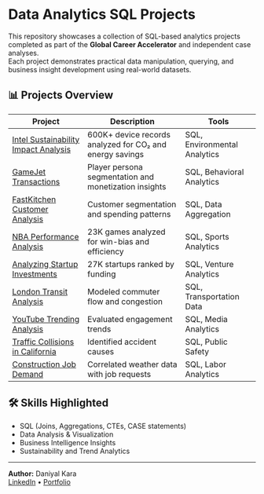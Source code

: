 # Data Analytics SQL Projects

This repository showcases a collection of SQL-based analytics projects completed as part of the **Global Career Accelerator** and independent case analyses.  
Each project demonstrates practical data manipulation, querying, and business insight development using real-world datasets.

## 📊 Projects Overview

| Project | Description | Tools |
|----------|--------------|-------|
| [Intel Sustainability Impact Analysis](./Intel-Sustainability-Impact-Analysis) | 600K+ device records analyzed for CO₂ and energy savings | SQL, Environmental Analytics |
| [GameJet Transactions](./GameJet-Transactions) | Player persona segmentation and monetization insights | SQL, Behavioral Analytics |
| [FastKitchen Customer Analysis](./FastKitchen-Customer-Analysis) | Customer segmentation and spending patterns | SQL, Data Aggregation |
| [NBA Performance Analysis](./NBA-Performance-Analysis) | 23K games analyzed for win-bias and efficiency | SQL, Sports Analytics |
| [Analyzing Startup Investments](./Analyzing-Startup-Investments) | 27K startups ranked by funding | SQL, Venture Analytics |
| [London Transit Analysis](./London-Transit-Analysis) | Modeled commuter flow and congestion | SQL, Transportation Data |
| [YouTube Trending Analysis](./YouTube-Trending-Analysis) | Evaluated engagement trends | SQL, Media Analytics |
| [Traffic Collisions in California](./Traffic-Collisions-California) | Identified accident causes | SQL, Public Safety |
| [Construction Job Demand](./Construction-Job-Demand) | Correlated weather data with job requests | SQL, Labor Analytics |

## 🛠 Skills Highlighted
- SQL (Joins, Aggregations, CTEs, CASE statements)
- Data Analysis & Visualization
- Business Intelligence Insights
- Sustainability and Trend Analytics

---
**Author:** Daniyal Kara  
[LinkedIn](https://www.linkedin.com/in/daniyaltb) • [Portfolio](https://daniy4i.github.io)

